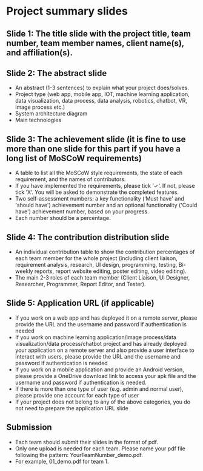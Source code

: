 # Project summary slides 

## Slide 1: The title slide with the project title, team number, team member names, client name(s), and affiliation(s).

## Slide 2:  The abstract slide
- An abstract (1-3 sentences) to explain what your project does/solves.
- Project type (web app, mobile app, IOT, machine learning application, data visualization, data process, data analysis, robotics, chatbot, VR, image process etc.)
- System architecture diagram
- Main technologies

## Slide 3: The achievement slide (it is fine to use more than one slide for this part if you have a long list of MoSCoW requirements)
- A table to list all the MoSCoW style requirements, the state of each requirement, and the names of contributors. 
- If you have implemented the requirements, please tick ’✓‘. If not, please tick ’X‘. You will be asked to demonstrate the completed features.
- Two self-assessment numbers: a key functionality (‘Must have' and 'should have') achievement number and an optional functionality ('Could have') achievement number, based on your progress. 
- Each number should be a percentage.

## Slide 4: The contribution distribution slide
- An individual contribution table to show the contribution percentages of each team member for the whole project (including client liaison, requirement analysis, research, UI design, programming, testing, Bi-weekly reports, report website editing, poster editing, video editing). 
- The main 2-3 roles of each team member (Client Liaison, UI Designer, Researcher, Programmer, Report Editor, and Tester).

## Slide 5: Application URL (if applicable)
- If you work on a web app and has deployed it on a remote server, please provide the URL and the username and password if authentication is needed
- If you work on machine learning application/image process/data visualization/data process/chatbot project and has already deployed your application on a remote server and also provide a user interface to interact with users, please provide the URL and the username and password if authentication is needed 
- If you work on a mobile application and provide an Android version, please provide a OneDrive download link to access your apk file and the username and password if authentication is needed.
- If there is more than one type of user (e.g. admin and normal user), please provide one account for each type of user
- If your project does not belong to any of the above categories, you do not need to prepare the application URL slide


## Submission
- Each team should submit their slides in the format of pdf. 
- Only one upload is needed for each team. Please name your pdf file following the pattern: YourTeamNumber_demo.pdf. 
- For example, 01_demo.pdf for team 1.